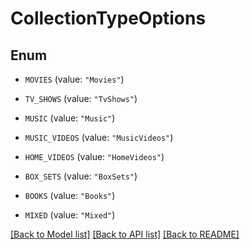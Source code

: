 # CollectionTypeOptions

## Enum


* `MOVIES` (value: `"Movies"`)

* `TV_SHOWS` (value: `"TvShows"`)

* `MUSIC` (value: `"Music"`)

* `MUSIC_VIDEOS` (value: `"MusicVideos"`)

* `HOME_VIDEOS` (value: `"HomeVideos"`)

* `BOX_SETS` (value: `"BoxSets"`)

* `BOOKS` (value: `"Books"`)

* `MIXED` (value: `"Mixed"`)


[[Back to Model list]](../README.md#documentation-for-models) [[Back to API list]](../README.md#documentation-for-api-endpoints) [[Back to README]](../README.md)



